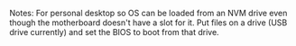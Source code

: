 Notes:
For personal desktop so OS can be loaded from an NVM drive even though the motherboard doesn't have a slot for it.
Put files on a drive (USB drive currently) and set the BIOS to boot from that drive. 

